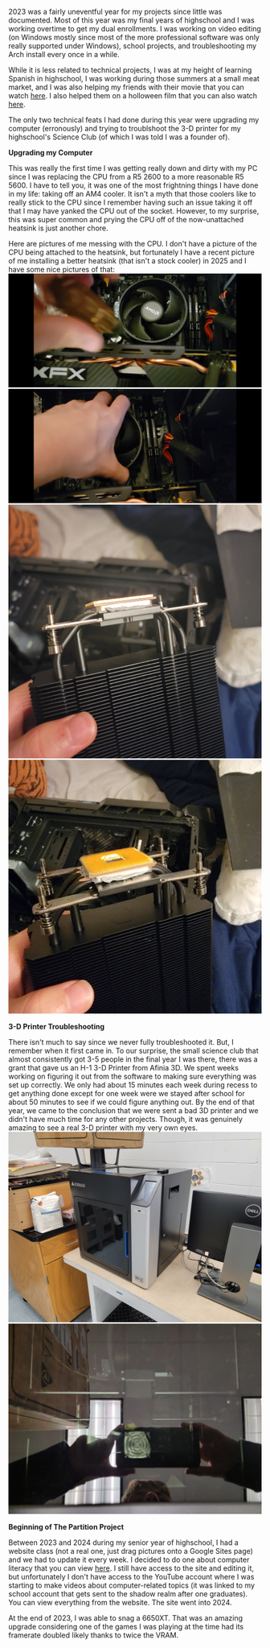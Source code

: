 2023 was a fairly uneventful year for my projects since little was documented. Most of this year was my final years of highschool and I was working overtime to get my dual enrollments. I was working on video editing (on Windows mostly since most of the more professional software was only really supported under Windows), school projects, and troubleshooting my Arch install every once in a while.

While it is less related to technical projects, I was at my height of learning Spanish in highschool, I was working during those summers at a small meat market, and I was also helping my friends with their movie that you can watch [here](https://www.youtube.com/watch?v=6GZJO-PePRc). I also helped them on a holloween film that you can also watch [here](https://www.youtube.com/watch?v=-uHMswunciM).

The only two technical feats I had done during this year were upgrading my computer (erronously) and trying to troublshoot the 3-D printer for my highschool's Science Club (of which I was told I was a founder of).

**Upgrading my Computer**

This was really the first time I was getting really down and dirty with my PC since I was replacing the CPU from a R5 2600 to a more reasonable R5 5600. I have to tell you, it was one of the most frightning things I have done in my life: taking off an AM4 cooler. It isn't a myth that those coolers like to really stick to the CPU since I remember having such an issue taking it off that I may have yanked the CPU out of the socket. However, to my surprise, this was super common and prying the CPU off of the now-unattached heatsink is just another chore.

Here are pictures of me messing with the CPU. I don't have a picture of the CPU being attached to the heatsink, but fortunately I have a recent picture of me installing a better heatsink (that isn't a stock cooler) in 2025 and I have some nice pictures of that:
![Screenshot](images/Screenshot_20230824_180027_Gallery.jpg)
![Screenshot](images/Screenshot_20230824_180141_Gallery.jpg)
![Screenshot](images/20250710_205354.jpg)
![Screenshot](images/20250710_205356.jpg)

**3-D Printer Troubleshooting**

There isn't much to say since we never fully troubleshooted it. But, I remember when it first came in. To our surprise, the small science club that almost consistently got 3-5 people in the final year I was there, there was a grant that gave us an H-1 3-D Printer from Afinia 3D. We spent weeks working on figuring it out from the software to making sure everything was set up correctly. We only had about 15 minutes each week during recess to get anything done except for one week were we stayed after school for about 50 minutes to see if we could figure anything out. By the end of that year, we came to the conclusion that we were sent a bad 3D printer and we didn't have much time for any other projects. Though, it was genuinely amazing to see a real 3-D printer with my very own eyes.
![Screenshot](images/20231107_125724.jpg)
![Screenshot](images/20231107_125734.jpg)

**Beginning of The Partition Project**

Between 2023 and 2024 during my senior year of highschool, I had a website class (not a real one, just drag pictures onto a Google Sites page) and we had to update it every week. I decided to do one about computer literacy that you can view [here](https://sites.google.com/view/thepartitionproject/home). I still have access to the site and editing it, but unfortunately I don't have access to the YouTube account where I was starting to make videos about computer-related topics (it was linked to my school account that gets sent to the shadow realm after one graduates). You can view everything from the website. The site went into 2024.


At the end of 2023, I was able to snag a 6650XT. That was an amazing upgrade considering one of the games I was playing at the time had its framerate doubled likely thanks to twice the VRAM.
